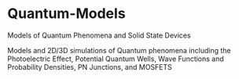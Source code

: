 # Quantum-Models
Models of Quantum Phenomena and Solid State Devices 

Models and 2D/3D simulations of Quantum phenomena including the Photoelectric Effect, Potential
Quantum Wells, Wave Functions and Probability Densities, PN Junctions, and MOSFETS
